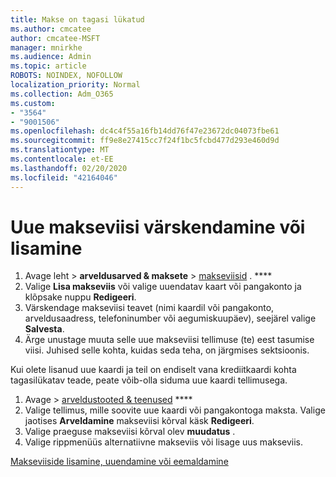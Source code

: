 ```yaml
---
title: Makse on tagasi lükatud
ms.author: cmcatee
author: cmcatee-MSFT
manager: mnirkhe
ms.audience: Admin
ms.topic: article
ROBOTS: NOINDEX, NOFOLLOW
localization_priority: Normal
ms.collection: Adm_O365
ms.custom:
- "3564"
- "9001506"
ms.openlocfilehash: dc4c4f55a16fb14dd76f47e23672dc04073fbe61
ms.sourcegitcommit: ff9e8e27415cc7f24f1bc5fcbd477d293e460d9d
ms.translationtype: MT
ms.contentlocale: et-EE
ms.lasthandoff: 02/20/2020
ms.locfileid: "42164046"
---
```

# <a name="update-or-add-a-new-payment-method"></a>Uue makseviisi värskendamine või lisamine

1. Avage leht > **arveldusarved & maksete** > <a href="https://go.microsoft.com/fwlink/p/?linkid=2018806" target="_blank">makseviisid</a> . ****
2. Valige **Lisa makseviis** või valige uuendatav kaart või pangakonto ja klõpsake nuppu **Redigeeri**.
3. Värskendage makseviisi teavet (nimi kaardil või pangakonto, arveldusaadress, telefoninumber või aegumiskuupäev), seejärel valige **Salvesta**.
4. Ärge unustage muuta selle uue makseviisi tellimuse (te) eest tasumise viisi. Juhised selle kohta, kuidas seda teha, on järgmises sektsioonis.

Kui olete lisanud uue kaardi ja teil on endiselt vana krediitkaardi kohta tagasilükatav teade, peate võib-olla siduma uue kaardi tellimusega.

1. Avage > <a href="https://go.microsoft.com/fwlink/p/?linkid=842054" target="_blank">arveldustooted & teenused</a> ****
2. Valige tellimus, mille soovite uue kaardi või pangakontoga maksta. Valige jaotises **Arveldamine** makseviisi kõrval käsk **Redigeeri**.
3. Valige praeguse makseviisi kõrval olev **muudatus** .
4. Valige rippmenüüs alternatiivne makseviis või lisage uus makseviis.

[Makseviiside lisamine, uuendamine või eemaldamine](https://go.microsoft.com/fwlink/?linkid=2118133)